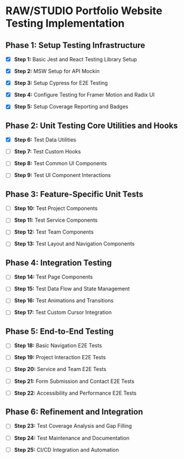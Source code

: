 # RAW/STUDIO Portfolio Website Testing Implementation

## Phase 1: Setup Testing Infrastructure

- [x] **Step 1:** Basic Jest and React Testing Library Setup

- [x] **Step 2:** MSW Setup for API Mockin

- [x] **Step 3:** Setup Cypress for E2E Testing

- [x] **Step 4:** Configure Testing for Framer Motion and Radix UI

- [x] **Step 5:** Setup Coverage Reporting and Badges


## Phase 2: Unit Testing Core Utilities and Hooks

- [x] **Step 6:** Test Data Utilities

- [ ] **Step 7:** Test Custom Hooks

- [ ] **Step 8:** Test Common UI Components

- [ ] **Step 9:** Test UI Component Interactions


## Phase 3: Feature-Specific Unit Tests

- [ ] **Step 10:** Test Project Components

- [ ] **Step 11:** Test Service Components

- [ ] **Step 12:** Test Team Components

- [ ] **Step 13:** Test Layout and Navigation Components


## Phase 4: Integration Testing

- [ ] **Step 14:** Test Page Components

- [ ] **Step 15:** Test Data Flow and State Management

- [ ] **Step 16:** Test Animations and Transitions

- [ ] **Step 17:** Test Custom Cursor Integration


## Phase 5: End-to-End Testing

- [ ] **Step 18:** Basic Navigation E2E Tests

- [ ] **Step 19:** Project Interaction E2E Tests

- [ ] **Step 20:** Service and Team E2E Tests

- [ ] **Step 21:** Form Submission and Contact E2E Tests

- [ ] **Step 22:** Accessibility and Performance E2E Tests


## Phase 6: Refinement and Integration

- [ ] **Step 23:** Test Coverage Analysis and Gap Filling

- [ ] **Step 24:** Test Maintenance and Documentation

- [ ] **Step 25:** CI/CD Integration and Automation
